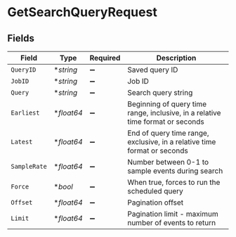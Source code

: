 # GetSearchQueryRequest


## Fields

| Field                                                                          | Type                                                                           | Required                                                                       | Description                                                                    |
| ------------------------------------------------------------------------------ | ------------------------------------------------------------------------------ | ------------------------------------------------------------------------------ | ------------------------------------------------------------------------------ |
| `QueryID`                                                                      | **string*                                                                      | :heavy_minus_sign:                                                             | Saved query ID                                                                 |
| `JobID`                                                                        | **string*                                                                      | :heavy_minus_sign:                                                             | Job ID                                                                         |
| `Query`                                                                        | **string*                                                                      | :heavy_minus_sign:                                                             | Search query string                                                            |
| `Earliest`                                                                     | **float64*                                                                     | :heavy_minus_sign:                                                             | Beginning of query time range, inclusive, in a relative time format or seconds |
| `Latest`                                                                       | **float64*                                                                     | :heavy_minus_sign:                                                             | End of query time range, exclusive, in a relative time format or seconds       |
| `SampleRate`                                                                   | **float64*                                                                     | :heavy_minus_sign:                                                             | Number between 0-1 to sample events during search                              |
| `Force`                                                                        | **bool*                                                                        | :heavy_minus_sign:                                                             | When true, forces to run the scheduled query                                   |
| `Offset`                                                                       | **float64*                                                                     | :heavy_minus_sign:                                                             | Pagination offset                                                              |
| `Limit`                                                                        | **float64*                                                                     | :heavy_minus_sign:                                                             | Pagination limit - maximum number of events to return                          |